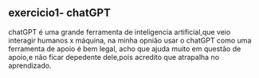 ## exercicio1-  chatGPT 
chatGPT  é uma grande ferramenta de inteligencia artificial,que veio interagir humanos x máquina, na minha opnião usar o chatGPT como  uma ferramenta de apoio  é bem legal, acho que ajuda muito em questão de apoio,e  não ficar depedente dele,pois acredito que atrapalha no aprendizado.

